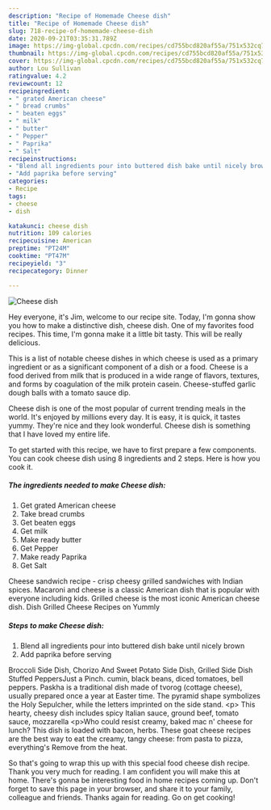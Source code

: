 ```yaml
---
description: "Recipe of Homemade Cheese dish"
title: "Recipe of Homemade Cheese dish"
slug: 718-recipe-of-homemade-cheese-dish
date: 2020-09-21T03:35:31.789Z
image: https://img-global.cpcdn.com/recipes/cd755bcd820af55a/751x532cq70/cheese-dish-recipe-main-photo.jpg
thumbnail: https://img-global.cpcdn.com/recipes/cd755bcd820af55a/751x532cq70/cheese-dish-recipe-main-photo.jpg
cover: https://img-global.cpcdn.com/recipes/cd755bcd820af55a/751x532cq70/cheese-dish-recipe-main-photo.jpg
author: Lou Sullivan
ratingvalue: 4.2
reviewcount: 12
recipeingredient:
- " grated American cheese"
- " bread crumbs"
- " beaten eggs"
- " milk"
- " butter"
- " Pepper"
- " Paprika"
- " Salt"
recipeinstructions:
- "Blend all ingredients pour into buttered dish bake until nicely brown"
- "Add paprika before serving"
categories:
- Recipe
tags:
- cheese
- dish

katakunci: cheese dish 
nutrition: 109 calories
recipecuisine: American
preptime: "PT24M"
cooktime: "PT47M"
recipeyield: "3"
recipecategory: Dinner

---
```



![Cheese dish](https://img-global.cpcdn.com/recipes/cd755bcd820af55a/751x532cq70/cheese-dish-recipe-main-photo.jpg)

Hey everyone, it's Jim, welcome to our recipe site. Today, I'm gonna show you how to make a distinctive dish, cheese dish. One of my favorites food recipes. This time, I'm gonna make it a little bit tasty. This will be really delicious.

This is a list of notable cheese dishes in which cheese is used as a primary ingredient or as a significant component of a dish or a food. Cheese is a food derived from milk that is produced in a wide range of flavors, textures, and forms by coagulation of the milk protein casein. Cheese-stuffed garlic dough balls with a tomato sauce dip.

Cheese dish is one of the most popular of current trending meals in the world. It's enjoyed by millions every day. It is easy, it is quick, it tastes yummy. They're nice and they look wonderful. Cheese dish is something that I have loved my entire life.


To get started with this recipe, we have to first prepare a few components. You can cook cheese dish using 8 ingredients and 2 steps. Here is how you cook it.

<!--inarticleads1-->

##### The ingredients needed to make Cheese dish:

1. Get  grated American cheese
1. Take  bread crumbs
1. Get  beaten eggs
1. Get  milk
1. Make ready  butter
1. Get  Pepper
1. Make ready  Paprika
1. Get  Salt


Cheese sandwich recipe - crisp cheesy grilled sandwiches with Indian spices. Macaroni and cheese is a classic American dish that is popular with everyone including kids. Grilled cheese is the most iconic American cheese dish. Dish Grilled Cheese Recipes on Yummly 

<!--inarticleads2-->

##### Steps to make Cheese dish:

1. Blend all ingredients pour into buttered dish bake until nicely brown
1. Add paprika before serving


Broccoli Side Dish, Chorizo And Sweet Potato Side Dish, Grilled Side Dish Stuffed PeppersJust a Pinch. cumin, black beans, diced tomatoes, bell peppers. Paskha is a traditional dish made of tvorog (cottage cheese), usually prepared once a year at Easter time. The pyramid shape symbolizes the Holy Sepulcher, while the letters imprinted on the side stand. &lt;p&gt; This hearty, cheesy dish includes spicy Italian sauce, ground beef, tomato sauce, mozzarella &lt;p&gt;Who could resist creamy, baked mac n&#39; cheese for lunch? This dish is loaded with bacon, herbs. These goat cheese recipes are the best way to eat the creamy, tangy cheese: from pasta to pizza, everything&#39;s Remove from the heat. 

So that's going to wrap this up with this special food cheese dish recipe. Thank you very much for reading. I am confident you will make this at home. There's gonna be interesting food in home recipes coming up. Don't forget to save this page in your browser, and share it to your family, colleague and friends. Thanks again for reading. Go on get cooking!
